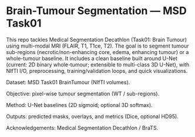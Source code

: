 # Brain-Tumour Segmentation — MSD Task01

This repo tackles Medical Segmentation Decathlon (Task01: Brain Tumour) using multi-modal MRI (FLAIR, T1, T1ce, T2). The goal is to segment tumour sub-regions (necrotic/non-enhancing core, edema, enhancing tumour) or a whole-tumour baseline. It includes a clean baseline built around U-Net (current: 2D binary whole-tumour; extensible to multi-class 3D U-Net), with NIfTI I/O, preprocessing, training/validation loops, and quick visualizations.

Dataset: MSD Task01 BrainTumour (NIfTI volumes).

Objective: pixel-wise tumour segmentation (WT / sub-regions).

Method: U-Net baselines (2D sigmoid; optional 3D softmax).

Outputs: predicted masks, overlays, and metrics (Dice, optional HD95).

Acknowledgements: Medical Segmentation Decathlon / BraTS.
